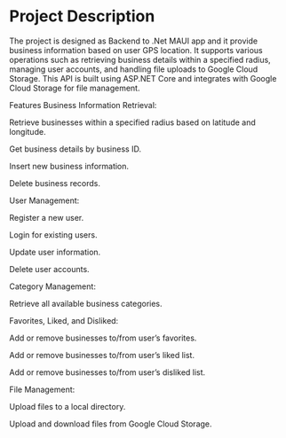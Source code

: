# Project Description
 
The project is designed as Backend to .Net MAUI app and it provide business information based on user GPS location. It supports various operations such as retrieving business details within a specified radius, managing user accounts, and handling file uploads to Google Cloud Storage. This API is built using ASP.NET Core and integrates with Google Cloud Storage for file management.

Features
Business Information Retrieval:

Retrieve businesses within a specified radius based on latitude and longitude.

Get business details by business ID.

Insert new business information.

Delete business records.

User Management:

Register a new user.

Login for existing users.

Update user information.

Delete user accounts.

Category Management:

Retrieve all available business categories.

Favorites, Liked, and Disliked:


Add or remove businesses to/from user’s favorites.

Add or remove businesses to/from user’s liked list.

Add or remove businesses to/from user’s disliked list.

File Management:

Upload files to a local directory.

Upload and download files from Google Cloud Storage.

